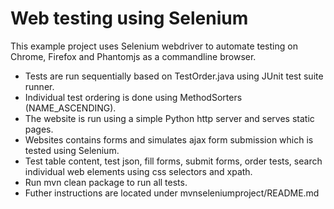 Web testing using Selenium
==========================


This example project uses Selenium webdriver to automate testing on Chrome, Firefox and Phantomjs as a commandline browser.

* Tests are run sequentially based on TestOrder.java using JUnit test suite runner.
* Individual test ordering is done using MethodSorters (NAME_ASCENDING).
* The website is run using a simple Python http server and serves static pages.
* Websites contains forms and simulates ajax form submission which is tested using Selenium.
* Test table content, test json, fill forms, submit forms, order tests, search individual web elements using css selectors and xpath.
* Run mvn clean package to run all tests.
* Futher instructions are located under mvnseleniumproject/README.md
